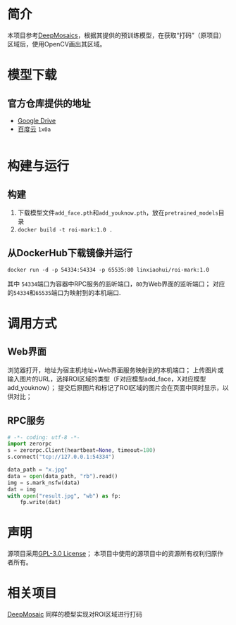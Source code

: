 # 简介
本项目参考[DeepMosaics](https://github.com/HypoX64/DeepMosaics)，根据其提供的预训练模型，在获取“打码”（原项目）区域后，使用OpenCV画出其区域。

# 模型下载
## 官方仓库提供的地址
   * [Google Drive](https://drive.google.com/open?id=1LTERcN33McoiztYEwBxMuRjjgxh4DEPs)
   * [百度云](https://pan.baidu.com/s/10rN3U3zd5TmfGpO_PEShqQ) `1x0a`

```
```

# 构建与运行
## 构建
   1. 下载模型文件`add_face.pth`和`add_youknow.pth`，放在`pretrained_models`目录
   2. `docker build -t roi-mark:1.0 .`

## 从DockerHub下载镜像并运行
   `docker run -d -p 54334:54334 -p 65535:80 linxiaohui/roi-mark:1.0`

其中 `54334`端口为容器中RPC服务的监听端口，`80`为Web界面的监听端口；
对应的`54334`和`65535`端口为映射到的本机端口.

# 调用方式

## Web界面
   浏览器打开，地址为宿主机地址+Web界面服务映射到的本机端口；
   上传图片或输入图片的URL，选择ROI区域的类型（F对应模型add_face，X对应模型add_youknow）；
   提交后原图片和标记了ROI区域的图片会在页面中同时显示，以供对比；

## RPC服务
```python
# -*- coding: utf-8 -*-
import zerorpc
s = zerorpc.Client(heartbeat=None, timeout=180)
s.connect("tcp://127.0.0.1:54334")

data_path = "x.jpg"
data = open(data_path, "rb").read()
img = s.mark_nsfw(data)
dat = img
with open("result.jpg", "wb") as fp:
    fp.write(dat)
```

# 声明
源项目采用[GPL-3.0 License](https://github.com/HypoX64/DeepMosaics/blob/master/LICENSE)；
本项目中使用的源项目中的资源所有权利归原作者所有。


# 相关项目
[DeepMosaic](../DeepMosaic) 同样的模型实现对ROI区域进行打码

